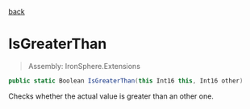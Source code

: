 ﻿

[back](/IronSphere.Extensions/ShortExtension)

# IsGreaterThan

> Assembly: IronSphere.Extensions

```csharp
public static Boolean IsGreaterThan(this Int16 this, Int16 other)
```

Checks whether the actual value is greater than an other one.

 
